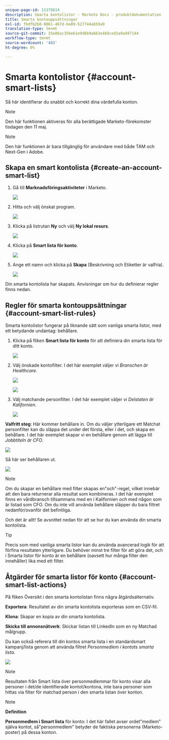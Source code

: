 ```yaml
---
unique-page-id: 11378814
description: Smarta kontolistor - Marketo Docs - produktdokumentation
title: Smarta kontouppsättningar
exl-id: fbdfb2b8-0061-467d-be89-527744a659a9
translation-type: tm+mt
source-git-commit: 35e86ac356e61e9d6b9a663e468ced1e9a947144
workflow-type: tm+mt
source-wordcount: '483'
ht-degree: 0%

---
```


# Smarta kontolistor {#account-smart-lists}

Så här identifierar du snabbt och korrekt dina värdefulla konton.

>[!NOTE]
>
>Den här funktionen aktiveras för alla berättigade Marketo-förekomster tisdagen den 11 maj.

>[!NOTE]
>
>Den här funktionen är bara tillgänglig för användare med både TAM och Next-Gen i Adobe.

## Skapa en smart kontolista {#create-an-account-smart-list}

1. Gå till **Marknadsföringsaktiviteter** i Marketo.

   ![](assets/account-smart-lists-1.png)

1. Hitta och välj önskat program.

   ![](assets/account-smart-lists-2.png)

1. Klicka på listrutan **Ny** och välj **Ny lokal resurs**.

   ![](assets/account-smart-lists-3.png)

1. Klicka på **Smart lista för konto**.

   ![](assets/account-smart-lists-4.png)

1. Ange ett namn och klicka på **Skapa** (Beskrivning och Etiketter är valfria).

   ![](assets/account-smart-lists-5.png)

Din smarta kontolista har skapats. Anvisningar om hur du definierar regler finns nedan.

## Regler för smarta kontouppsättningar {#account-smart-list-rules}

Smarta kontolistor fungerar på liknande sätt som vanliga smarta listor, med ett betydande undantag: behållare.

1. Klicka på fliken **Smart lista för konto** för att definiera din smarta lista för ditt konto.

   ![](assets/account-smart-lists-6.png)

1. Välj önskade kontofilter. I det här exemplet väljer vi _Branschen är Healthcare_.

   ![](assets/account-smart-lists-7.png)

   ![](assets/account-smart-lists-8.png)

1. Välj matchande personfilter. I det här exemplet väljer vi _Delstaten är Kalifornien_.

   ![](assets/account-smart-lists-9.png)

**Valfritt steg**: Här kommer behållare in. Om du väljer ytterligare ett Matchat personfilter kan du släppa det under det första, eller _i_ det, och skapa en behållare. I det här exemplet skapar vi en behållare genom att lägga till _Jobbtiteln är CFO_.

![](assets/account-smart-lists-10.png)

Så här ser behållaren ut.

![](assets/account-smart-lists-11.png)

>[!NOTE]
>
>Om du skapar en behållare med filter skapas en&quot;och&quot;-regel, vilket innebär att den bara returnerar alla resultat som kombineras. I det här exemplet finns en vårdbransch tillsammans med en i Kalifornien _och_ med någon som är listad som CFO. Om du inte vill använda behållare släpper du bara filtret nedanför/ovanför det befintliga.

Och det är allt! Se avsnittet nedan för att se hur du kan använda din smarta kontolista.

>[!TIP]
>
>Precis som med vanliga smarta listor kan du använda avancerad logik för att förfina resultaten ytterligare. Du behöver minst tre filter för att göra det, och i Smarta listor för konto är en behållare (oavsett hur många filter den innehåller) lika med ett filter.

## Åtgärder för smarta listor för konto {#account-smart-list-actions}

På fliken Översikt i den smarta kontolistan finns några åtgärdsalternativ.

**Exportera**: Resultatet av din smarta kontolista exporteras som en CSV-fil.

**Klona**: Skapar en kopia av din smarta kontolista.

**Skicka till annonsnätverk**: Skickar listan till LinkedIn som en ny Matchad målgrupp.

Du kan också referera till din kontos smarta lista i en standardsmart kampanj/lista genom att använda filtret _Personmedlem i kontots smarta lista_.

![](assets/account-smart-lists-12.png)

>[!NOTE]
>
>Resultaten från Smart lista över personmedlemmar för konto visar alla personer i det/de identifierade kontot/kontona, inte bara personer som hittas via filter för matchad person i den smarta listan över konton.

>[!NOTE]
>
>**Definition**
>
>**Personmedlem i Smart lista** för konto: I det här fallet avser ordet&quot;medlem&quot; själva kontot, så&quot;personmedlem&quot; betyder de faktiska personerna (Marketo-poster) på dessa konton.
